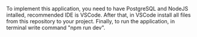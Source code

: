 To implement this application, you need to have PostgreSQL and NodeJS intalled, recommended IDE is VSCode.
After that, in VSCode install all files from this repository to your project.
Finally, to run the application, in terminal write command "npm run dev".
